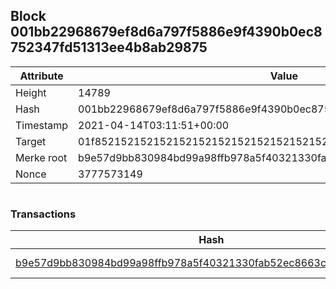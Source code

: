 ## Block 001bb22968679ef8d6a797f5886e9f4390b0ec8752347fd51313ee4b8ab29875

Attribute | Value
--- | ---
Height | 14789
Hash | 001bb22968679ef8d6a797f5886e9f4390b0ec8752347fd51313ee4b8ab29875
Timestamp | 2021-04-14T03:11:51+00:00
Target | 01f8521521521521521521521521521521521521521521521521521521521521
Merke root | b9e57d9bb830984bd99a98ffb978a5f40321330fab52ec8663c2dd131e2a2be7
Nonce | 3777573149

```

```

### Transactions

Hash | Amount
--- | ---
[b9e57d9bb830984bd99a98ffb978a5f40321330fab52ec8663c2dd131e2a2be7](b9e57d9bb830984bd99a98ffb978a5f40321330fab52ec8663c2dd131e2a2be7.md) | 10.00000000 SKEPTI 
